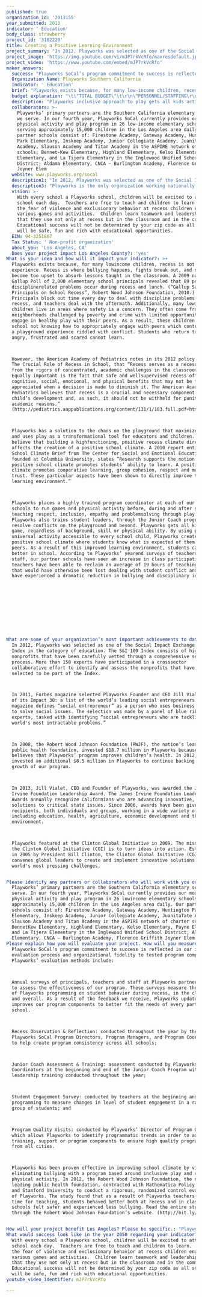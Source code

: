 ```yaml
---
published: true
organization_id: '2013155'
year_submitted: 2013
indicator: ' Education'
body_class: strawberry
project_id: '3102220'
title: Creating a Positive Learning Environment
project_summary: "In 2012, Playworks was selected as one of the Social Impact Exchange's 100 Index in the category of education. The S&I 100 Index consists of high-impact nonprofits that have been carefully vetted through a comprehensive selection process. More than 150 experts have participated in a cross-sector collaborative effort to identify and assess the nonprofits that have been selected to be part of the Index.\r\nIn 2011, Forbes magazine selected Playworks Founder and CEO Jill Vialet as one of its Impact 30: a list of the world’s leading social entrepreneurs. The magazine defines “social entrepreneur” as a person who uses business practices to solve social issues. The selection was made by a panel of blue ribbon experts, tasked with identifying “social entrepreneurs who are tackling the world's most intractable problems.”\r\nIn 2008, the Robert Wood Johnson Foundation (RWJF), the nation’s leading public health foundation, invested $18.7 million in Playworks because it believes that Playworks’ program improves children’s health. In 2012, RWJF invested an additional $8.5 million in Playworks to continue backing the growth of our program.\r\nIn 2013, Jill Vialet, CEO and Founder of Playworks, was awarded the James Irvine Foundation Leadership Award. The James Irvine Foundation Leadership Awards annually recognize Californians who are advancing innovative, effective solutions to critical state issues. Since 2006, awards have been given to 45 recipients, both individuals and groups, working in a wide variety of fields, including education, health, agriculture, economic development and the environment.\r\nPlayworks featured at the Clinton Global Initiative in 2009. The mission of the Clinton Global Initiative (CGI) is to turn ideas into action. Established in 2005 by President Bill Clinton, the Clinton Global Initiative (CGI) convenes global leaders to create and implement innovative solutions to the world's most pressing challenges.\r\n"
project_image: 'https://img.youtube.com/vi/mJP7rkVcRfo/maxresdefault.jpg'
project_video: 'https://www.youtube.com/embed/mJP7rkVcRfo'
maker_answers:
  success: "Playworks SoCal’s program commitment to success is reflected in our in-depth evaluation process and organizational fidelity to tested program components. Playworks’ evaluation methods include: \r\n-Annual surveys of principals, teachers and staff at Playworks partner schools to assess the effectiveness of our program. These surveys measure the impact of Playworks programming on student behavior during recess, in the classroom and overall. As a result of the feedback we receive, Playworks updates and improves our program components to better fit the needs of every partner school.\r\n-Recess Observation & Reflection: conducted throughout the year by the Playworks SoCal Program Directors, Program Managers, and Program Coordinators to help create program consistency across all schools; \r\n-Junior Coach Assessment & Training: assessment conducted by Playworks Program Coordinators at the beginning and end of the Junior Coach Program with leadership training conducted throughout the year; \r\n-Student Engagement Survey: conducted by teachers at the beginning and end of programming to measure changes in level of student engagement in a random group of students; and \r\n-Program Quality Visits: conducted by Playworks’ Director of Program Quality which allows Playworks to identify programmatic trends in order to adjust training, support or program components to ensure high quality programming from all cities.\r\nPlayworks has been proven effective in improving school climate by virtually eliminating bullying with a program based around inclusive play and vigorous physical activity. In 2012, the Robert Wood Johnson Foundation, the nation’s leading public health foundation, contracted with Mathematica Policy Research and Stanford University to conduct a rigorous, randomized control evaluation of Playworks. The study found that as a result of Playworks teachers had more time for teaching, students behaved better both at recess and in class, and schools felt safer and experienced less bullying. Read the entire study through the Robert Wood Johnson Foundation’s website. (http://bit.ly/R1uSN9)\r\n"
  Organization Name: Playworks Southern California
  Indicator: ' Education'
  brief: "Playworks exists because, for many low-income children, recess is not a fun experience. Recess is where bullying happens, fights break out, and student become too upset to absorb lessons taught in the classroom. A 2009 nationwide Gallup Poll of 2,000 elementary school principals revealed that 89 percent of discipline-related problems occur during recess and lunch. (“Gallup Survey of Principals on School Recess”, Robert Wood Johnson Foundation, 2010.) Principals block out time every day to deal with discipline problems from recess, and teachers deal with the aftermath. Additionally, many low-income children live in areas where safety is a concern. They often come from neighborhoods challenged by poverty and crime with limited opportunities to engage in healthy play with their peers. As a result, these children come to school not knowing how to appropriately engage with peers which contributes to a playground experience riddled with conflict. Students who return to class angry, frustrated and scared cannot learn. \r\nHowever, the American Academy of Pediatrics notes in its 2012 policy statement The Crucial Role of Recess in School, that “Recess serves as a necessary break from the rigors of concentrated, academic challenges in the classroom.  Equally important is the fact that safe and well-supervised recess offers cognitive, social, emotional, and physical benefits that may not be fully appreciated when a decision is made to diminish it. The American Academy of Pediatrics believes that recess is a crucial and necessary component of a child’s development and, as such, it should not be withheld for punitive or academic reasons.” (http://pediatrics.aappublications.org/content/131/1/183.full.pdf+html)\r\nPlayworks has a solution to the chaos on the playground that maximizes recess and uses play as a transformational tool for educators and children. We believe that building a high-functioning, positive recess climate directly affects the creation of a positive school climate. A 2010 report entitled School Climate Brief from The Center for Social and Emotional Education, founded at Columbia University, states “Research supports the notion that positive school climate promotes students’ ability to learn. A positive school climate promotes cooperative learning, group cohesion, respect and mutual trust. These particular aspects have been shown to directly improve the learning environment.”\r\nPlayworks places a highly trained program coordinator at each of our partner schools to run games and physical activity before, during and after school, teaching respect, inclusion, empathy and problem-solving through play. Playworks also trains student leaders, through the Junior Coach program, to resolve conflicts on the playground and beyond. Playworks gets all kids in the game, regardless of background, skill or physical ability. By using play, a universal activity accessible to every school child, Playworks creates a positive school climate where students know what is expected of them and their peers. As a result of this improved learning environment, students can do better in school. According to Playworks’ year-end surveys of teachers and staff, our partner schools have seen an increase in class participation, teachers have been able to reclaim an average of 19 hours of teaching time that would have otherwise been lost dealing with student conflict and students have experienced a dramatic reduction in bullying and disciplinary incidents.\r\n\r\n\r\n\r\n"
  budget explanation: "\t\"TOTAL BUDGET\"\t\r\n\"PERSONNEL/STAFFING\r\n(List title and % on project)\"\t\t\r\n1 Program Director 100%\t $62,000.00 \t\r\n2  Four Program Managers 100%\t $162,000.00 \t\r\n3 Program Associate 100%\t $27,000.00 \t\r\n4 Twenty-Nine Coaches 100%\t $1,001,700.00 \t\r\n5 Administrative Staff\t $190,000.00 \t\r\nSubtotal, Personnel/Staffing\t $1,442,700.00 \t\r\nTaxes\t $114,000.00 \t\r\nBenefits (___ % of Personnel)\t $199,080.00 \t\r\nTOTAL, PERSONNEL\t $1,755,780.00 \t\r\n\t\t\r\nPROGRAM/OPERATING\t\t\r\nOffice Supplies\t $50,000.00 \t\r\nCommunications (e.g., printing, copying)\t $12,500.00 \t\r\nPostage\t $5,000.00 \t\r\nTelephone\t $9,000.00 \t\r\nLocal Travel\t $12,000.00 \t\r\nRent\t $21,600.00 \t\r\nSchool Supplies\t $17,000.00 \t\r\nLeague Supplies\t $3,500.00 \t\r\nUniforms\t $7,500.00 \t\r\nMeetings\t $15,000.00 \t\r\nStaff Development\t $20,000.00 \t\r\nHospitality\t $15,000.00 \t\r\nTOTAL, PROGRAM \t $165,100.00 \t\r\n\t\t\r\nINDIRECT/OVERHEAD \t $-   \t\r\n__15__% of Expenses\t $263,850.00 \t\r\nSubcontracts\t $-   \t\r\nCapital/Equipment\t $-   \t\r\nTOTAL, INDIRECT\t $263,850.00 \t\r\n\t\t\r\n\"TOTAL EXPENSES\r\n(Personnel + Program + Indirect)\"\t $2,184,730.00 \t\r\n\r\nPERSONNEL/STAFFING\r\n(List title and % on project)\r\n1. Training for Coaches- 65 hours X $15.52 X 32\r\n$46,841.00\r\n2 Training for Jr. Coaches- 100 hours X $15.52 X 32\r\n$40,064.00\r\n3 Teacher Training- 104 hours X $20\r\n$2,080.00\r\n4\r\nSubtotal, Personnel/Staffing\r\n$88,985.00\r\n\r\n$8,008.65\r\nBenefits (_____ % of Personnel)\r\n\r\n$96,993.65 TOTAL, PERSONNEL\r\n\r\nPROGRAM/OPERATING\r\nOffice Supplies $1,307.00\r\n\r\nCommunications (e.g., printing, copying)$1,200.00\r\nPostage$500.00\r\n\r\n\r\nTOTAL, PROGRAM\r\n\r\n$3,007.00\r\n\r\nTOTAL\r\n(Personnel + Program + Indirect)\r\n\r\n$100,000.65"
  description: "Playworks inclusive approach to play gets all kids active during recess and offers more opportunities for vigorous movement throughout the day. The link between physical activity and children’s performance in school is becoming more and more clear. As reported by the New York Times in April, 2011, “...the Centers for Disease Control and Prevention published a meta-review of 50 studies and found ‘substantial evidence’ that school-based physical activity ‘can help improve academic achievement, including grades and standardized test scores.’ Educators need not worry about losing precious teaching time: the report found ‘no evidence that time spent in recess had a negative association with cognitive skills, attitudes or academic behavior.’” A randomized controlled trial of Playworks found that children in Playworks schools spent more time at recess engaging in vigorous physical activity than children in control schools.\r\nEvery year, as one of our internal evaluation methods, Playworks conducts surveys of principals and teachers at our partner schools to help us learn more about the impact of our program. Survey results from our Southern California partner schools for the 2011-2012 school year showed that:\r\n-91 percent reported an increase in the level of participation in academic activities; \r\n-89 percent reported an increase in students’ abilities to focus on class activities; \r\n-78 percent reported a decrease in the incidents of bullying during recess;\r\n-81 percent reported that the transition time from recess to classroom instruction decreased, which enabled teachers to reclaim at least 19 hours of teaching time over the course of the school year;\r\n-92 percent reported that Playworks had a positive effect on overall school climate.\t\r\nWe expect similar or better results in the coming school years in Southern California.\r\nPlayworks positively impacts children’s physical, cognitive and social development. Through our five-component program (recess facilitation, in-class game time, the Junior Coach Program, before and/or after-school programming, developmental sports leagues), Playworks transforms the playground into a place where students learn essential skills such as teamwork, conflict resolution, empathy, and fair play.\r\nEducators and staff at our partner schools tell us that we have helped them create a safer, more inclusive school climate with student leaders who are able to engage respectfully with peers and adults and contribute to a positive learning environment. Playworks' ultimate goal is to create an educational environment where students learn how to interact with their peers in appropriate and respectful ways, practice safe and healthy behaviors, take on meaningful leadership roles, and become the focused learners their parents and teachers want them to be.\r\n"
  collaborators: >-
    Playworks’ primary partners are the Southern California elementary schools
    we serve. In our fourth year, Playworks SoCal currently provides our model
    physical activity and play program in 26 low-income elementary schools
    serving approximately 15,000 children in the Los Angeles area daily. Our
    partner schools consist of: Firestone Academy, Gateway Academy, Huntington
    Park Elementary, Inskeep Academy, Junior Collegiate Academy, Juanita-Tate
    Academy, Slauson Academy and Titan Academy in the ASPIRE network of charter
    schools; Bennet-Kew Elementary, Highland Elementary, Kelso Elementary, Payne
    Elementary, and La Tijera Elementary in the Inglewood Unified School
    District; Aldama Elementary, CNCA – Burlington Academy, Florence Griffith
    Joyner Elem
  website: www.playworks.org/socal
  description1: "In 2012, Playworks was selected as one of the Social Impact Exchange's 100 Index in the category of education. The S&I 100 Index consists of high-impact nonprofits that have been carefully vetted through a comprehensive selection process. More than 150 experts have participated in a cross-sector collaborative effort to identify and assess the nonprofits that have been selected to be part of the Index.\r\nIn 2011, Forbes magazine selected Playworks Founder and CEO Jill Vialet as one of its Impact 30: a list of the world’s leading social entrepreneurs. The magazine defines “social entrepreneur” as a person who uses business practices to solve social issues. The selection was made by a panel of blue ribbon experts, tasked with identifying “social entrepreneurs who are tackling the world's most intractable problems.”\r\nIn 2008, the Robert Wood Johnson Foundation (RWJF), the nation’s leading public health foundation, invested $18.7 million in Playworks because it believes that Playworks’ program improves children’s health. In 2012, RWJF invested an additional $8.5 million in Playworks to continue backing the growth of our program.\r\nIn 2013, Jill Vialet, CEO and Founder of Playworks, was awarded the James Irvine Foundation Leadership Award. The James Irvine Foundation Leadership Awards annually recognize Californians who are advancing innovative, effective solutions to critical state issues. Since 2006, awards have been given to 45 recipients, both individuals and groups, working in a wide variety of fields, including education, health, agriculture, economic development and the environment.\r\nPlayworks featured at the Clinton Global Initiative in 2009. The mission of the Clinton Global Initiative (CGI) is to turn ideas into action. Established in 2005 by President Bill Clinton, the Clinton Global Initiative (CGI) convenes global leaders to create and implement innovative solutions to the world's most pressing challenges.\r\n"
  description3: "Playworks is the only organization working nationally to leverage recess as a transformational tool for educators and children. Through 16 years of practice and research we have developed an inexpensive and replicable model that increases physical activity, accelerates learning, teaches conflict resolution, greatly reduces or eliminates bullying, and returns instruction time to teachers. \r\nPlayworks is made up of 5 components, other programs may do a portion of our program however none are doing a full school day with leadership, sports and recess all combined.  When given the opportunity we colloborate with the programs at the schools to give the kids more opportunities for postive learning."
  vision: >-
    With every school a Playworks school, children will be excited to attend
    school each day.  Teachers are free to teach and children to learn.  Without
    the fear of violence and exclusionary behavior at recess children engage in
    various games and activities.  Children learn teamwork and leadership skills
    that they use not only at recess but in the classroom and in the community. 
    Educational success will not be determined by your zip code as all schools
    will be safe, fun and rich with educational opportunities.
  EIN: 94-3251867
  Tax Status: ' Non-profit organization'
  about_you: 'Los Angeles, CA'
  Does your project impact Los Angeles County?: 'yes'
What is your idea and how will it impact your indicator?: >+
  Playworks exists because, for many lowincome children, recess is not a fun
  experience. Recess is where bullying happens, fights break out, and student
  become too upset to absorb lessons taught in the classroom. A 2009 nationwide
  Gallup Poll of 2,000 elementary school principals revealed that 89 percent of
  disciplinerelated problems occur during recess and lunch. (“Gallup Survey of
  Principals on School Recess”, Robert Wood Johnson Foundation, 2010.)
  Principals block out time every day to deal with discipline problems from
  recess, and teachers deal with the aftermath. Additionally, many lowincome
  children live in areas where safety is a concern. They often come from
  neighborhoods challenged by poverty and crime with limited opportunities to
  engage in healthy play with their peers. As a result, these children come to
  school not knowing how to appropriately engage with peers which contributes to
  a playground experience riddled with conflict. Students who return to class
  angry, frustrated and scared cannot learn. 



  However, the American Academy of Pediatrics notes in its 2012 policy statement
  The Crucial Role of Recess in School, that “Recess serves as a necessary break
  from the rigors of concentrated, academic challenges in the classroom. 
  Equally important is the fact that safe and wellsupervised recess offers
  cognitive, social, emotional, and physical benefits that may not be fully
  appreciated when a decision is made to diminish it. The American Academy of
  Pediatrics believes that recess is a crucial and necessary component of a
  child’s development and, as such, it should not be withheld for punitive or
  academic reasons.”
  (http://pediatrics.aappublications.org/content/131/1/183.full.pdf+html)



  Playworks has a solution to the chaos on the playground that maximizes recess
  and uses play as a transformational tool for educators and children. We
  believe that building a highfunctioning, positive recess climate directly
  affects the creation of a positive school climate. A 2010 report entitled
  School Climate Brief from The Center for Social and Emotional Education,
  founded at Columbia University, states “Research supports the notion that
  positive school climate promotes students’ ability to learn. A positive school
  climate promotes cooperative learning, group cohesion, respect and mutual
  trust. These particular aspects have been shown to directly improve the
  learning environment.”



  Playworks places a highly trained program coordinator at each of our partner
  schools to run games and physical activity before, during and after school,
  teaching respect, inclusion, empathy and problemsolving through play.
  Playworks also trains student leaders, through the Junior Coach program, to
  resolve conflicts on the playground and beyond. Playworks gets all kids in the
  game, regardless of background, skill or physical ability. By using play, a
  universal activity accessible to every school child, Playworks creates a
  positive school climate where students know what is expected of them and their
  peers. As a result of this improved learning environment, students can do
  better in school. According to Playworks’ yearend surveys of teachers and
  staff, our partner schools have seen an increase in class participation,
  teachers have been able to reclaim an average of 19 hours of teaching time
  that would have otherwise been lost dealing with student conflict and students
  have experienced a dramatic reduction in bullying and disciplinary incidents.











What are some of your organization’s most important achievements to date?: >+
  In 2012, Playworks was selected as one of the Social Impact Exchange's 100
  Index in the category of education. The S&I 100 Index consists of highimpact
  nonprofits that have been carefully vetted through a comprehensive selection
  process. More than 150 experts have participated in a crosssector
  collaborative effort to identify and assess the nonprofits that have been
  selected to be part of the Index.



  In 2011, Forbes magazine selected Playworks Founder and CEO Jill Vialet as one
  of its Impact 30: a list of the world’s leading social entrepreneurs. The
  magazine defines “social entrepreneur” as a person who uses business practices
  to solve social issues. The selection was made by a panel of blue ribbon
  experts, tasked with identifying “social entrepreneurs who are tackling the
  world's most intractable problems.”



  In 2008, the Robert Wood Johnson Foundation (RWJF), the nation’s leading
  public health foundation, invested $18.7 million in Playworks because it
  believes that Playworks’ program improves children’s health. In 2012, RWJF
  invested an additional $8.5 million in Playworks to continue backing the
  growth of our program.



  In 2013, Jill Vialet, CEO and Founder of Playworks, was awarded the James
  Irvine Foundation Leadership Award. The James Irvine Foundation Leadership
  Awards annually recognize Californians who are advancing innovative, effective
  solutions to critical state issues. Since 2006, awards have been given to 45
  recipients, both individuals and groups, working in a wide variety of fields,
  including education, health, agriculture, economic development and the
  environment.



  Playworks featured at the Clinton Global Initiative in 2009. The mission of
  the Clinton Global Initiative (CGI) is to turn ideas into action. Established
  in 2005 by President Bill Clinton, the Clinton Global Initiative (CGI)
  convenes global leaders to create and implement innovative solutions to the
  world's most pressing challenges.


Please identify any partners or collaborators who will work with you on this project.: >-
  Playworks’ primary partners are the Southern California elementary schools we
  serve. In our fourth year, Playworks SoCal currently provides our model
  physical activity and play program in 26 lowincome elementary schools serving
  approximately 15,000 children in the Los Angeles area daily. Our partner
  schools consist of: Firestone Academy, Gateway Academy, Huntington Park
  Elementary, Inskeep Academy, Junior Collegiate Academy, JuanitaTate Academy,
  Slauson Academy and Titan Academy in the ASPIRE network of charter schools;
  BennetKew Elementary, Highland Elementary, Kelso Elementary, Payne Elementary,
  and La Tijera Elementary in the Inglewood Unified School District; Aldama
  Elementary, CNCA — Burlington Academy, Florence Griffith Joyner Elem
Please explain how you will evaluate your project. How will you measure success?: >+
  Playworks SoCal’s program commitment to success is reflected in our indepth
  evaluation process and organizational fidelity to tested program components.
  Playworks’ evaluation methods include: 



  Annual surveys of principals, teachers and staff at Playworks partner schools
  to assess the effectiveness of our program. These surveys measure the impact
  of Playworks programming on student behavior during recess, in the classroom
  and overall. As a result of the feedback we receive, Playworks updates and
  improves our program components to better fit the needs of every partner
  school.



  Recess Observation & Reflection: conducted throughout the year by the
  Playworks SoCal Program Directors, Program Managers, and Program Coordinators
  to help create program consistency across all schools; 



  Junior Coach Assessment & Training: assessment conducted by Playworks Program
  Coordinators at the beginning and end of the Junior Coach Program with
  leadership training conducted throughout the year; 



  Student Engagement Survey: conducted by teachers at the beginning and end of
  programming to measure changes in level of student engagement in a random
  group of students; and 



  Program Quality Visits: conducted by Playworks’ Director of Program Quality
  which allows Playworks to identify programmatic trends in order to adjust
  training, support or program components to ensure high quality programming
  from all cities.



  Playworks has been proven effective in improving school climate by virtually
  eliminating bullying with a program based around inclusive play and vigorous
  physical activity. In 2012, the Robert Wood Johnson Foundation, the nation’s
  leading public health foundation, contracted with Mathematica Policy Research
  and Stanford University to conduct a rigorous, randomized control evaluation
  of Playworks. The study found that as a result of Playworks teachers had more
  time for teaching, students behaved better both at recess and in class, and
  schools felt safer and experienced less bullying. Read the entire study
  through the Robert Wood Johnson Foundation’s website. (http://bit.ly/R1uSN9)


How will your project benefit Los Angeles? Please be specific.: "Playworks inclusive approach to play gets all kids active during recess and offers more opportunities for vigorous movement throughout the day. The link between physical activity and children’s performance in school is becoming more and more clear. As reported by the New York Times in April, 2011, “...the Centers for Disease Control and Prevention published a metareview of 50 studies and found ‘substantial evidence’ that schoolbased physical activity ‘can help improve academic achievement, including grades and standardized test scores.’ Educators need not worry about losing precious teaching time: the report found ‘no evidence that time spent in recess had a negative association with cognitive skills, attitudes or academic behavior.’” A randomized controlled trial of Playworks found that children in Playworks schools spent more time at recess engaging in vigorous physical activity than children in control schools.\n\n\nEvery year, as one of our internal evaluation methods, Playworks conducts surveys of principals and teachers at our partner schools to help us learn more about the impact of our program. Survey results from our Southern California partner schools for the 20112012 school year showed that:\n\n\n91 percent reported an increase in the level of participation in academic activities; \n\n\n89 percent reported an increase in students’ abilities to focus on class activities; \n\n\n78 percent reported a decrease in the incidents of bullying during recess;\n\n\n81 percent reported that the transition time from recess to classroom instruction decreased, which enabled teachers to reclaim at least 19 hours of teaching time over the course of the school year;\n\n\n92 percent reported that Playworks had a positive effect on overall school climate.\t\n\n\nWe expect similar or better results in the coming school years in Southern California.\n\n\nPlayworks positively impacts children’s physical, cognitive and social development. Through our fivecomponent program (recess facilitation, inclass game time, the Junior Coach Program, before and/or afterschool programming, developmental sports leagues), Playworks transforms the playground into a place where students learn essential skills such as teamwork, conflict resolution, empathy, and fair play.\n\n\nEducators and staff at our partner schools tell us that we have helped them create a safer, more inclusive school climate with student leaders who are able to engage respectfully with peers and adults and contribute to a positive learning environment. Playworks' ultimate goal is to create an educational environment where students learn how to interact with their peers in appropriate and respectful ways, practice safe and healthy behaviors, take on meaningful leadership roles, and become the focused learners their parents and teachers want them to be.\n\n\n"
What would success look like in the year 2050 regarding your indicator?: >-
  With every school a Playworks school, children will be excited to attend
  school each day.  Teachers are free to teach and children to learn.  Without
  the fear of violence and exclusionary behavior at recess children engage in
  various games and activities.  Children learn teamwork and leadership skills
  that they use not only at recess but in the classroom and in the community. 
  Educational success will not be determined by your zip code as all schools
  will be safe, fun and rich with educational opportunities.
youtube_video_identifier: mJP7rkVcRfo

---
```

